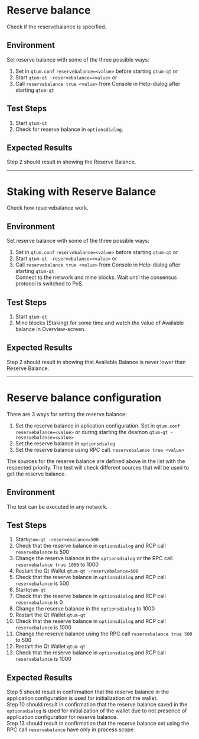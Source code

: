# Reserve balance

Check if the reservebalance is specified.

## Environment

Set reserve balance with some of the three possible ways:
 1. Set in `qtum.conf` `reservebalance=<value>` before starting `qtum-qt` or
 2. Start  `qtum-qt -reservebalance=<value>` or
 3. Call `reservebalance true <value>` from Console in Help-dialog after starting `qtum-qt`

## Test Steps

 1. Start `qtum-qt`
 2. Check for reserve balance in `optionsdialog`.
  
## Expected Results

Step 2 should result in showing the Reserve Balance.

---
# Staking with Reserve Balance

Check how reservebalance work.

## Environment

Set reserve balance with some of the three possible ways:
 1. Set in `qtum.conf` `reservebalance=<value>` before starting `qtum-qt` or
 2. Start  `qtum-qt -reservebalance=<value>` or
 3. Call `reservebalance true <value>` from Console in Help-dialog after starting `qtum-qt`  
Connect to the network and mine blocks. Wait until the consensus protocol is switched to PoS.

## Test Steps

 1. Start `qtum-qt`
 2. Mine blocks (Staking) for some time and watch the value of Available balance in Overview-screen.
 
## Expected Results
 
Step 2 should result in showing that Available Balance is never lower than Reserve Balance.

---
# Reserve balance configuration

There are 3 ways for setting the reserve balance:

1. Set the reserve balance in aplication configuration. Set in `qtum.conf` `reservebalance=<value>` or during starting the deamon `qtum-qt -reservebalance=<value>`
2. Set the reserve balance in `optionsdialog`
3. Set the reserve balance using RPC call. `reservebalance true <value>`

The sources for the reserve balance are defined above in the list with the respected priority. The test will check different sources that will be used to get the reserve balance.

## Environment

The test can be executed in any network.

## Test Steps

 1. Start`qtum-qt -reservebalance=500`
 2. Check that the reserve balance in `optionsdialog` and RCP call `reservebalance` is 500
 3. Change the reserve balance in the `optionsdialog` or the RPC call `reservebalance true 1000` to 1000
 4. Restart the Qt Wallet `qtum-qt -reservebalance=500`
 5. Check that the reserve balance in `optionsdialog` and RCP call `reservebalance` is 500
 6. Start`qtum-qt`
 7. Check that the reserve balance in `optionsdialog` and RCP call `reservebalance` is 0
 8. Change the reserve balance in the `optionsdialog` to 1000 
 9. Restart the Qt Wallet `qtum-qt`
 10. Check that the reserve balance in `optionsdialog` and RCP call `reservebalance` is 1000
 11. Change the reserve balance using the RPC call `reservebalance true 500` to 500
 12. Restart the Qt Wallet `qtum-qt`
 13. Check that the reserve balance in `optionsdialog` and RCP call `reservebalance` is 1000

## Expected Results

Step 5 should result in confirmation that the reserve balance in the application configuration is used for initialization of the wallet.  
Step 10 should result in confirmation that the reserve balance saved in the `optionsdialog` is used for initialization of the wallet due to not presence of application configuration for reserve balance.  
Step 13 should result in confirmation that the reserve balance set using the RPC call `reservebalance` have only in process scope.  

